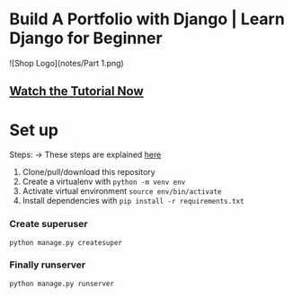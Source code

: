 # Build A Portfolio with Django | Learn Django for Beginner
![Shop Logo](notes/Part 1.png)

## [Watch the Tutorial Now](https://www.youtube.com/watch?v=djNrEft8d_I&list=PLnH40zIDkjbSvyke2aopMo5EVbtbI73mH)

# Set up
Steps:
-> These steps are explained [here](https://youtu.be/djNrEft8d_I)
1. Clone/pull/download this repository
2. Create a virtualenv with `python -m venv env`
3. Activate virtual environment `source env/bin/activate`
4. Install dependencies with `pip install -r requirements.txt`

### Create superuser
`python manage.py createsuper`

### Finally runserver
`python manage.py runserver`
